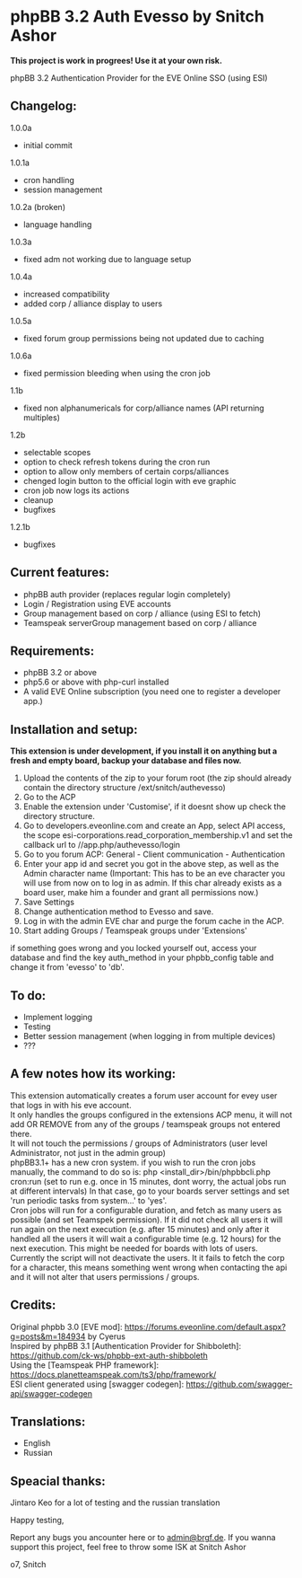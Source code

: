 # phpBB 3.2 Auth Evesso by Snitch Ashor

**This project is work in progrees! Use it at your own risk.**

phpBB 3.2 Authentication Provider for the EVE Online SSO (using ESI)

## Changelog:

1.0.0a

- initial commit

1.0.1a 

- cron handling 
- session management

1.0.2a (broken)

- language handling

1.0.3a

- fixed adm not working due to language setup

1.0.4a

- increased compatibility
- added corp / alliance display to users

1.0.5a

- fixed forum group permissions being not updated due to caching

1.0.6a

- fixed permission bleeding when using the cron job

1.1b

- fixed non alphanumericals for corp/alliance names (API returning multiples)

1.2b

- selectable scopes
- option to check refresh tokens during the cron run
- option to allow only members of certain corps/alliances
- chenged login button to the official login with eve graphic
- cron job now logs its actions
- cleanup
- bugfixes

1.2.1b

- bugfixes


## Current features:

- phpBB auth provider (replaces regular login completely)
- Login / Registration using EVE accounts
- Group management based on corp / alliance (using ESI to fetch)
- Teamspeak serverGroup management based on corp / alliance 


## Requirements:

- phpBB 3.2 or above
- php5.6 or above with php-curl installed
- A valid EVE Online subscription (you need one to register a developer app.)

## Installation and setup:

**This extension is under development, if you install it on anything but a fresh and empty board, backup your database and files now.**

1. Upload the contents of the zip to your forum root (the zip should already contain the directory structure /ext/snitch/authevesso)
2. Go to the ACP
3. Enable the extension under 'Customise', if it doesnt show up check the directory structure.
4. Go to developers.eveonline.com and create an App, select API access, the scope esi-corporations.read_corporation_membership.v1 and set the callback url to <server>/<forumurl>/app.php/authevesso/login
5. Go to you forum ACP: General - Client communication - Authentication
6. Enter your app id and secret you got in the above step, as well as the Admin character name (Important: This has to be an eve character you will use from now on to log in as admin. If this char already exists as a board user, make him a founder and grant all permissions now.)
7. Save Settings
8. Change authentication method to Evesso and save.
9. Log in with the admin EVE char and purge the forum cache in the ACP.
10. Start adding Groups / Teamspeak groups under 'Extensions' 

if something goes wrong and you locked yourself out, access your database and find the key auth_method in your phpbb_config table and change it from 'evesso' to 'db'.


## To do:


- Implement logging
- Testing
- Better session management (when logging in from multiple devices)
- ??? 


## A few notes how its working:

This extension automatically creates a forum user account for evey user that logs in with his eve account.  
It only handles the groups configured in the extensions ACP menu, it will not add OR REMOVE from any of the groups / teamspeak groups not entered there.  
It will not touch the permissions / groups of Administrators (user level Administrator, not just in the admin group)  
phpBB3.1+ has a new cron system. if you wish to run the cron jobs manually, the command to do so is: php <install_dir>/bin/phpbbcli.php cron:run (set to run e.g. once in 15 minutes, dont worry, the actual jobs run at different intervals) In that case, go to your boards server settings and set 'run periodic tasks from system...' to 'yes'.  
Cron jobs will run for a configurable duration, and fetch as many users as possible (and set Teamspek permission). If it did not check all users it will run again on the next execution (e.g. after 15 minutes) and only after it handled all the users it will wait a configurable time (e.g. 12 hours) for the next execution. This might be needed for boards with lots of users.  
Currently the script will not deactivate the users. It it fails to fetch the corp for a character, this means something went wrong when contacting the api and it will not alter that users permissions / groups.  


## Credits:

Original phpbb 3.0 [EVE mod]: https://forums.eveonline.com/default.aspx?g=posts&m=184934 by Cyerus  
Inspired by phpBB 3.1 [Authentication Provider for Shibboleth]: https://github.com/ck-ws/phpbb-ext-auth-shibboleth  
Using the [Teamspeak PHP framework]: https://docs.planetteamspeak.com/ts3/php/framework/  
ESI client generated using [swagger codegen]: https://github.com/swagger-api/swagger-codegen


## Translations:

- English
- Russian
  

## Speacial thanks:

Jintaro Keo for a lot of testing and the russian translation


Happy testing,  

Report any bugs you ancounter here or to admin@brgf.de.
If you wanna support this project, feel free to throw some ISK at Snitch Ashor  

o7, Snitch

